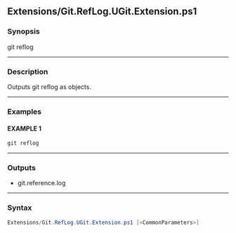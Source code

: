 
Extensions/Git.RefLog.UGit.Extension.ps1
----------------------------------------




### Synopsis
git reflog



---


### Description

Outputs git reflog as objects.



---


### Examples
#### EXAMPLE 1
```PowerShell
git reflog
```



---


### Outputs
* git.reference.log






---


### Syntax
```PowerShell
Extensions/Git.RefLog.UGit.Extension.ps1 [<CommonParameters>]
```



